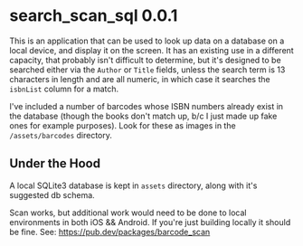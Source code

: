 # search_scan_sql 0.0.1

This is an application that can be used to look up data on a database on a local device, and display it on the screen.  It has an existing use in a different capacity, that probably isn't difficult to determine, but it's designed to be searched either via the `Author` or `Title` fields, unless the search term is 13 characters in length and are all numeric, in which case it searches the `isbnList` column for a match.

I've included a number of barcodes whose ISBN numbers already exist in the database (though the books don't match up, b/c I just made up fake ones for example purposes). Look for these as images in the `/assets/barcodes` directory.

## Under the Hood

A local SQLite3 database is kept in `assets` directory, along with it's suggested db schema. 

Scan works, but additional work would need to be done to local environments in both iOS && Android. If you're just building locally it should be fine. See: https://pub.dev/packages/barcode_scan


